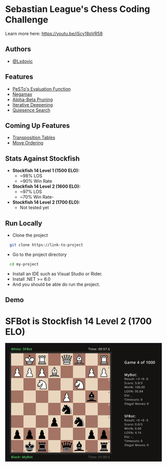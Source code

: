 
# Sebastian League's Chess Coding Challenge

Learn more here: https://youtu.be/iScy18pVR58




## Authors

- [@Lxdovic](https://www.github.com/Lxdovic)


## Features

- [PeSTo's Evaluation Function](https://www.chessprogramming.org/PeSTO%27s_Evaluation_Function)
- [Negamax](https://www.chessprogramming.org/Negamax)
- [Alpha-Beta Pruning](https://www.chessprogramming.org/Alpha-Beta)
- [Iterative Deepening](https://www.chessprogramming.org/Iterative_Deepening)
- [Quiesence Search](https://www.chessprogramming.org/Quiescence_Search)

## Coming Up Features
- [Transposition Tables](https://www.chessprogramming.org/Transposition_Table)
- [Move Ordering](https://www.chessprogramming.org/Move_Ordering)


## Stats Against Stockfish

- **Stockfish 14 Level 1 (1500 ELO):** 
    - ~98% LOS
    - ~90% Win Rate
- **Stockfish 14 Level 2 (1600 ELO):** 
    - ~97% LOS 
    - ~70% Win Rate- 
- **Stockfish 14 Level 2 (1700 ELO):** 
    - Not tested yet


## Run Locally

- Clone the project

```bash
  git clone https://link-to-project
```

- Go to the project directory

```bash
  cd my-project
```

- Install an IDE such as Visual Studio or Rider.
- Install .NET >= 6.0
- And you should be able do run the project.


## Demo

# SFBot is Stockfish 14 Level 2 (1700 ELO)

![](https://github.com/Lxdovic/Chess-Challenge/blob/master/Chess-Challenge/resources/demo.gif)
